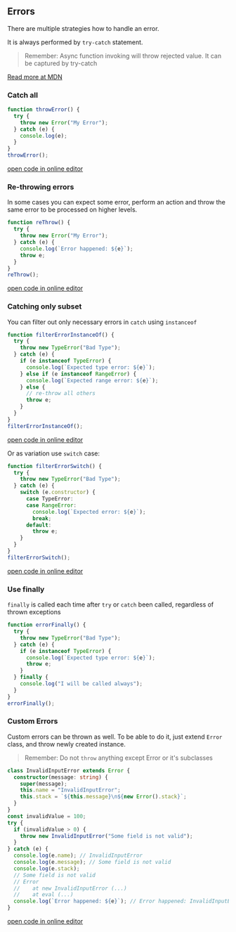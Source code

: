 ## Errors

There are multiple strategies how to handle an error.

It is always performed by `try-catch` statement.

> Remember: Async function invoking will throw rejected value. It can be captured by try-catch

[Read more at MDN](https://developer.mozilla.org/en-US/docs/Web/JavaScript/Reference/Statements/try...catch)

### Catch all

```ts
function throwError() {
  try {
    throw new Error("My Error");
  } catch (e) {
    console.log(e);
  }
}
throwError();
```

[open code in online editor](https://www.typescriptlang.org/play?#code/GYVwdgxgLglg9mABFAFgJzgdwKJo2gCgEpEBvAKEWTQE8zKrl0tEwBTTRXfAgIgFk63OGl5EA3AwC+iCAEMoEFIgJsSFRrIQBnOABs2AOj1wA5qonTyU8qgw48I4uKA)

### Re-throwing errors

In some cases you can expect some error, perform an action and throw the same error to be processed
on higher levels.

```ts
function reThrow() {
  try {
    throw new Error("My Error");
  } catch (e) {
    console.log(`Error happened: ${e}`);
    throw e;
  }
}
reThrow();
```

[open code in online editor](https://www.typescriptlang.org/play?#code/GYVwdgxgLglg9mABAJwKYBUAWy4HcAUAlIgN4BQiiUyAnqRZVdnomKrogKLI7L4BEAWTrde-QgG4GAX0QQAhlAiZE+VMXKM5CAM5wANqgB0+uAHN8AA1FxkiTPIAOj1GwAmALkQASEqmmWkgyUUMwcqFKU0mTRaFg4BJJAA)

### Catching only subset

You can filter out only necessary errors in `catch` using `instanceof`

```ts
function filterErrorInstanceOf() {
  try {
    throw new TypeError("Bad Type");
  } catch (e) {
    if (e instanceof TypeError) {
      console.log(`Expected type error: ${e}`);
    } else if (e instanceof RangeError) {
      console.log(`Expected range error: ${e}`);
    } else {
      // re-throw all others
      throw e;
    }
  }
}
filterErrorInstanceOf();
```

[open code in online editor](https://www.typescriptlang.org/play?#code/GYVwdgxgLglg9mABMGAbKBTATgUS1uLASTAGcoBDSDAeWAAoBKRAbwChFEosBPVjzlwAWBAO6IwGcQBUeABwx4CWegCIAQhQAmiWQtWMA3AIC+iCBSgQhiehmbtBiGMFsZnZStTiu9i-IQOAk4QCKRwqBgAdKhwAOb0AAY4AB4K0Bg6UPLu2MoAXIgAJCwYJolGwYhmGKik7i5uHuRUEBg+iABKVHH+ykFOnKFkEdGxCclpGBk6WD25AViFJWUVxk41de6OgwD0u4hYGAC0UCJw4hSoqIhwZ9ikVZxnYogY64ImpmxfKOjYSkIJBa1DoTGMQA)

Or as variation use `switch` case:

```ts
function filterErrorSwitch() {
  try {
    throw new TypeError("Bad Type");
  } catch (e) {
    switch (e.constructor) {
      case TypeError:
      case RangeError:
        console.log(`Expected error: ${e}`);
        break;
      default:
        throw e;
    }
  }
}
filterErrorSwitch();
```

[open code in online editor](https://www.typescriptlang.org/play?#code/GYVwdgxgLglg9mABMGAbKBTATgUS1uLAZQHcYoIALACgEpEBvAKEUSiwE9GXW3KCSiMBkEAVDgAcMeAlmoAiAEIBDACaJxU+bQDcPAL6IIyipUTUM9Zr0QBnMqfMYAdBAS32IaISs8bx2wwNSWl8QgAuP14AoIAlZTAAc1DZSJt-dzhUF1Q4ROoAAxwADyloDHVsVMQAEgYMfQLdKJsAIywMZQBrPXTEVQxgZRB0NL6+AUQMXt59AyY5lHRsGUJScio6PSA)

### Use finally

`finally` is called each time after `try` or `catch` been called, regardless of thrown exceptions

```ts
function errorFinally() {
  try {
    throw new TypeError("Bad Type");
  } catch (e) {
    if (e instanceof TypeError) {
      console.log(`Expected type error: ${e}`);
      throw e;
    }
  } finally {
    console.log("I will be called always");
  }
}
errorFinally();
```

### Custom Errors

Custom errors can be thrown as well. To be able to do it, just extend `Error` class, and throw newly created instance.

> Remember: Do not `throw` anything except Error or it's subclasses

```ts
class InvalidInputError extends Error {
  constructor(message: string) {
    super(message);
    this.name = "InvalidInputError";
    this.stack = `${this.message}\n${new Error().stack}`;
  }
}
const invalidValue = 100;
try {
  if (invalidValue > 0) {
    throw new InvalidInputError("Some field is not valid");
  }
} catch (e) {
  console.log(e.name); // InvalidInputError
  console.log(e.message); // Some field is not valid
  console.log(e.stack);
  // Some field is not valid
  // Error
  //    at new InvalidInputError (...)
  //    at eval (...)
  console.log(`Error happened: ${e}`); // Error happened: InvalidInputError: Some field is not valid
}
```

[open code in online editor](https://www.typescriptlang.org/play?#code/MYGwhgzhAECSB2A3MICWATBAHArgFwFEAnIgeyOgFMAPPS+dGYsigbwChpphT4I8iOYHnIAKALaUoYAOaUAXNH5FU8GQEpoHLlwg4slIhKkRZldQG5OOvAAtUEAHTwwk6AF5oAIgTI0meFxCEnIvKx1oOwdHfjBgAGsPaAADABJWKKdJaTkAXwAdeHT4SgB3aGYxdRi8OPjc5PDoXPYWnj48aFU-DAA1FBxKJIBGAAZRqwEATy1rVAAzaFFulD6BoYA+aFHNbRtbMnKS8t9VgKDKoy8AZVI3edRKEHQumHhSTp70L0trFtzuGA8MBbEtzLMuO0IKQQJRHCBSDJRHCXJJLNAAPQYuBIM7YfCXaxQmFwhFIuHZUxydFY6C3e6PZ6vaDvT5nIm8aGw+GI5E1Oq-Li0+lDB5PF4OFkfaBfay0wlC7E6IEsso4r744IsJaOXXqOVKrgqyh+HV6jl8Ek8pHJS7QWxgLAGEroRTpSgNGnYu0Op30Siu9V4wIEkJERQi6BipmS1ky9ktIA)
